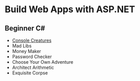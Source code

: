 # Build Web Apps with ASP.NET

## Beginner C#

* [Console Creatures](csharp-console-creatures)
* Mad Libs
* Money Maker
* Password Checker
* Choose Your Own Adventure
* Architect Arithmetic
* Exquisite Corpse